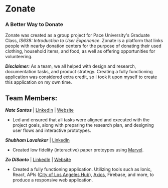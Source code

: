 # Zonate
### A Better Way to Donate

Zonate was created as a group project for Pace University's Graduate Class, _IS638: Introduction to User Experience_. Zonate is a platform that links people with nearby donation centers for the purpose of donating their used clothing, household items, and food, as well as offering opportunities for volunteering.

**_Disclaimer:_** As a team, we all helped with design and research, documentation tasks, and product strategy. Creating a fully functioning application was considered extra credit, so I took it upon myself to create this application on my own time.

## Team Members: 
**_Nate Santos_** | <a href="https://www.linkedin.com/in/nathanieljason-santos/">LinkedIn</a> | <a href="https://natesantos.super.site/">Website</a>
 - Led and ensured that all tasks were aligned and executed with the project goals, along with preparing the research plan, and designing user flows and interactive prototypes.

**_Shubham Lavalekar_** | <a href="https://www.linkedin.com/in/shubham-lavalekar/">LinkedIn</a>

 - Created low fidelity (interactive) paper protoypes using <a href="https://marvelapp.com/prototype/87d6900">Marvel</a>.

**_Zo DiSanto_** | <a href="https://linkedin.com/in/zdisanto">LinkedIn</a> | <a href="https://zdisanto.github.io/">Website</a>

 - Created a fully functioning application. Utilizing tools such as Ionic, React, APIs (<a href="https://geohub.lacity.org/datasets/lahub::volunteer-opportunities-1/about">City of Los Angeles Hub</a>), <a href="https://axios-http.com">Axios</a>, Firebase, and more, to produce a responsive web application. 
